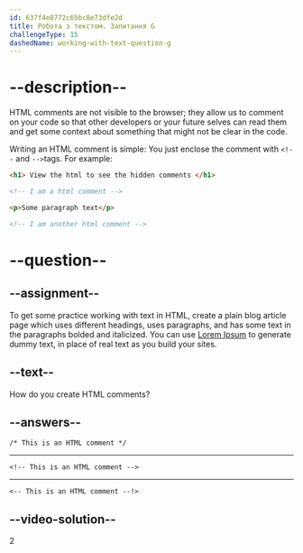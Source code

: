 ```yaml
---
id: 637f4e8772c65bc8e73dfe2d
title: Робота з текстом. Запитання G
challengeType: 15
dashedName: working-with-text-question-g
---
```


# --description--

HTML comments are not visible to the browser; they allow us to comment on your code so that other developers or your future selves can read them and get some context about something that might not be clear in the code.

Writing an HTML comment is simple: You just enclose the comment with `<!--` and `-->`tags. For example:

```html
<h1> View the html to see the hidden comments </h1>

<!-- I am a html comment -->

<p>Some paragraph text</p>

<!-- I am another html comment -->
```

# --question--

## --assignment--

To get some practice working with text in HTML, create a plain blog article page which uses different headings, uses paragraphs, and has some text in the paragraphs bolded and italicized. You can use [Lorem Ipsum](https://loremipsum.io) to generate dummy text, in place of real text as you build your sites.

## --text--

How do you create HTML comments?

## --answers--

`/* This is an HTML comment */`

---

`<!-- This is an HTML comment -->`

---

`<-- This is an HTML comment --!>`

## --video-solution--

2
